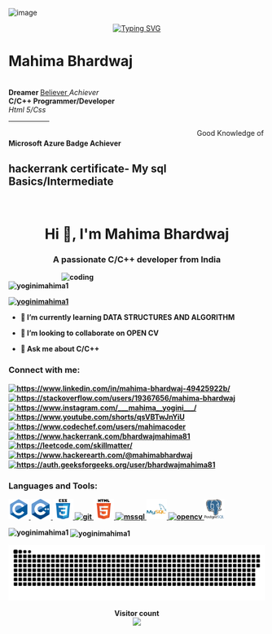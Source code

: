 ![image](https://user-images.githubusercontent.com/90374311/192100304-509242fb-739f-44a4-a3f0-14609a1ad159.png)

<p align="center">
<a href="https://github.com/YOGINIMAHIMA1">
    <img src="https://readme-typing-svg.demolab.com?font=Algerian&size=20&duration=2000&pause=100&multiline=true&width=600&height=100&lines=Mahima+Bhardwaj;C +Plus +Plus Developer+%7C+C Programmer+Student+%7C+Html+CSS;Front +End+ Developer+%7C+Computer+Vision+%7C+SQl" alt="Typing SVG" />
</a>
<br/>

<h1>Mahima Bhardwaj</h1><br>
<b>Dreamer </b>  <u> Believer </u>  <em>Achiever</em><br>
<b>C/C++ Programmer/Developer</b><br>
<i>Html 5/Css</i><br>
<hr width="80px" height="40px" color="red" />
<marquee>Good Knowledge of Cmd<br></marquee>
<b>Microsoft Azure Badge Achiever<b><br>
  <h2>hackerrank certificate- My sql Basics/Intermediate</h2><br>

<!---
YOGINIMAHIMA1/YOGINIMAHIMA1 is a ✨ special ✨ repository because its `README.md` (this file) appears on your GitHub profile.
You can click the Preview link to take a look at your changes.
--->
<h1 align="center">Hi 👋, I'm Mahima Bhardwaj</h1>
<h3 align="center">A passionate C/C++ developer from India</h3>
<img align="right" alt="coding" width="400" src="https://c.tenor.com/AlUkiGkR2j8AAAAM/new-game-ahagon-umiko-programming.gif">

<p align="left"> <img src="https://komarev.com/ghpvc/?username=yoginimahima1&label=Profile%20views&color=0e75b6&style=flat" alt="yoginimahima1" /> </p>

<p align="left"> <a href="https://github.com/ryo-ma/github-profile-trophy"><img src="https://github-profile-trophy.vercel.app/?username=yoginimahima1" alt="yoginimahima1" /></a> </p>

- 🌱 I’m currently learning **DATA STRUCTURES AND ALGORITHM**

- 👯 I’m looking to collaborate on **OPEN CV**

- 💬 Ask me about **C/C++**

<h3 align="left">Connect with me:</h3>
<p align="left">
<a href="https://www.linkedin.com/in/mahima-bhardwaj-49425922b" target="blank"><img align="center" src="https://raw.githubusercontent.com/rahuldkjain/github-profile-readme-generator/master/src/images/icons/Social/linked-in-alt.svg" alt="https://www.linkedin.com/in/mahima-bhardwaj-49425922b/" height="30" width="40" /></a>
<a href="https://stackoverflow.com/users/19367656/mahima-bhardwaj" target="blank"><img align="center" src="https://raw.githubusercontent.com/rahuldkjain/github-profile-readme-generator/master/src/images/icons/Social/stack-overflow.svg" alt="https://stackoverflow.com/users/19367656/mahima-bhardwaj" height="30" width="40" /></a>
<a href="https://www.instagram.com/___mahima__yogini___/" target="blank"><img align="center" src="https://raw.githubusercontent.com/rahuldkjain/github-profile-readme-generator/master/src/images/icons/Social/instagram.svg" alt="https://www.instagram.com/___mahima__yogini___/" height="30" width="40" /></a>
<a href="https://youtube.com/channel/UCJ_p1MDvFuxUa_tONSJ6mPA" target="blank"><img align="center" src="https://raw.githubusercontent.com/rahuldkjain/github-profile-readme-generator/master/src/images/icons/Social/youtube.svg" alt="https://www.youtube.com/shorts/qsVBTwJnYiU" height="30" width="40" /></a>
<a href="https://www.codechef.com/users/https://www.codechef.com/users/mahimacoder" target="blank"><img align="center" src="https://cdn.jsdelivr.net/npm/simple-icons@3.1.0/icons/codechef.svg" alt="https://www.codechef.com/users/mahimacoder" height="30" width="40" /></a>
<a href="https://www.hackerrank.com/bhardwajmahima81" target="blank"><img align="center" src="https://raw.githubusercontent.com/rahuldkjain/github-profile-readme-generator/master/src/images/icons/Social/hackerrank.svg" alt="https://www.hackerrank.com/bhardwajmahima81" height="30" width="40" /></a>
<a href="https://leetcode.com/skillmatter/" target="blank"><img align="center" src="https://raw.githubusercontent.com/rahuldkjain/github-profile-readme-generator/master/src/images/icons/Social/leet-code.svg" alt="https://leetcode.com/skillmatter/" height="30" width="40" /></a>
<a href="https://www.hackerearth.com/@mahimabhardwaj" target="blank"><img align="center" src="https://raw.githubusercontent.com/rahuldkjain/github-profile-readme-generator/master/src/images/icons/Social/hackerearth.svg" alt="https://www.hackerearth.com/@mahimabhardwaj" height="30" width="40" /></a>
<a href="https://auth.geeksforgeeks.org/user/bhardwajmahima81" target="blank"><img align="center" src="https://raw.githubusercontent.com/rahuldkjain/github-profile-readme-generator/master/src/images/icons/Social/geeks-for-geeks.svg" alt="https://auth.geeksforgeeks.org/user/bhardwajmahima81" height="30" width="40" /></a>
</p>

<h3 align="left">Languages and Tools:</h3>
<p align="left"> <a href="https://www.cprogramming.com/" target="_blank" rel="noreferrer"> <img src="https://raw.githubusercontent.com/devicons/devicon/master/icons/c/c-original.svg" alt="c" width="40" height="40"/> </a> <a href="https://www.w3schools.com/cpp/" target="_blank" rel="noreferrer"> <img src="https://raw.githubusercontent.com/devicons/devicon/master/icons/cplusplus/cplusplus-original.svg" alt="cplusplus" width="40" height="40"/> </a> <a href="https://www.w3schools.com/css/" target="_blank" rel="noreferrer"> <img src="https://raw.githubusercontent.com/devicons/devicon/master/icons/css3/css3-original-wordmark.svg" alt="css3" width="40" height="40"/> </a> <a href="https://git-scm.com/" target="_blank" rel="noreferrer"> <img src="https://www.vectorlogo.zone/logos/git-scm/git-scm-icon.svg" alt="git" width="40" height="40"/> </a> <a href="https://www.w3.org/html/" target="_blank" rel="noreferrer"> <img src="https://raw.githubusercontent.com/devicons/devicon/master/icons/html5/html5-original-wordmark.svg" alt="html5" width="40" height="40"/> </a> <a href="https://www.microsoft.com/en-us/sql-server" target="_blank" rel="noreferrer"> <img src="https://www.svgrepo.com/show/303229/microsoft-sql-server-logo.svg" alt="mssql" width="40" height="40"/> </a> <a href="https://www.mysql.com/" target="_blank" rel="noreferrer"> <img src="https://raw.githubusercontent.com/devicons/devicon/master/icons/mysql/mysql-original-wordmark.svg" alt="mysql" width="40" height="40"/> </a> <a href="https://opencv.org/" target="_blank" rel="noreferrer"> <img src="https://www.vectorlogo.zone/logos/opencv/opencv-icon.svg" alt="opencv" width="40" height="40"/> </a> <a href="https://www.postgresql.org" target="_blank" rel="noreferrer"> <img src="https://raw.githubusercontent.com/devicons/devicon/master/icons/postgresql/postgresql-original-wordmark.svg" alt="postgresql" width="40" height="40"/> </a> </p>

<p><img align="left" src="https://github-readme-stats.vercel.app/api/top-langs?username=yoginimahima1&show_icons=true&locale=en&layout=compact" alt="yoginimahima1" /></p>

<p>&nbsp;<img align="center" src="https://github-readme-stats.vercel.app/api?username=yoginimahima1&show_icons=true&locale=en" alt="yoginimahima1" /></p>

<a href=#><img src="contributions.svg"></a>



<p align="center"> 
  Visitor count<br>
  <img src="https://profile-counter.glitch.me/YOGINIMAHIMA1/count.svg" />
</p>
